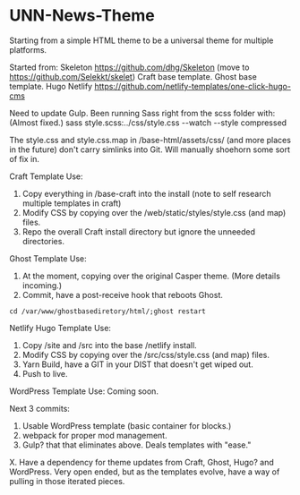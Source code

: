 # UNN-News-Theme
Starting from a simple HTML theme to be a universal theme for multiple platforms.

Started from:
Skeleton https://github.com/dhg/Skeleton (move to https://github.com/Selekkt/skelet)
Craft base template.
Ghost base template.
Hugo Netlify https://github.com/netlify-templates/one-click-hugo-cms

Need to update Gulp. Been running Sass right from the scss folder with: (Almost fixed.)
sass style.scss:../css/style.css --watch --style compressed

The style.css and style.css.map in /base-html/assets/css/ (and more places in the future) don't carry simlinks into Git. Will manually shoehorn some sort of fix in.

Craft Template Use:
1. Copy everything in /base-craft into the install (note to self research multiple templates in craft)
2. Modify CSS by copying over the /web/static/styles/style.css (and map) files.
3. Repo the overall Craft install directory but ignore the unneeded directories.  

Ghost Template Use:
1. At the moment, copying over the original Casper theme. (More details incoming.)
2. Commit, have a post-receive hook that reboots Ghost. 
```
cd /var/www/ghostbasediretory/html/;ghost restart
```

Netlify Hugo Template Use:
1. Copy /site and /src into the base /netlify install.
2. Modify CSS by copying over the /src/css/style.css (and map) files.
3. Yarn Build, have a GIT in your DIST that doesn't get wiped out. 
4. Push to live.

WordPress Template Use:
Coming soon.

Next 3 commits:
1. Usable WordPress template (basic container for blocks.)
2. webpack for proper mod management.
3. Gulp? that that eliminates above. Deals templates with "ease." 

X. Have a dependency for theme updates from Craft, Ghost, Hugo? and WordPress. Very open ended, but as the templates evolve, have a way of pulling in those iterated pieces.